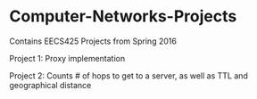 # Computer-Networks-Projects
Contains EECS425 Projects from Spring 2016

Project 1: Proxy implementation

Project 2: Counts # of hops to get to a server, as well as TTL and geographical distance
